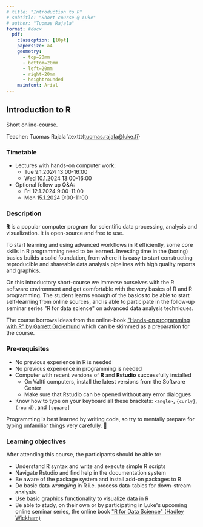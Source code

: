 ```yaml
---
# title: "Introduction to R"
# subtitle: "Short course @ Luke"
# author: "Tuomas Rajala"
format: #docx
  pdf:
    classoption: [10pt] 
    papersize: a4
    geometry:
      - top=20mm
      - bottom=20mm
      - left=20mm
      - right=20mm
      - heightrounded
    mainfont: Arial
---
```


## Introduction to R

Short online-course.

Teacher: Tuomas Rajala \texttt{tuomas.rajala@luke.fi}


### Timetable 


* Lectures with hands-on computer work: 
  * Tue 9.1.2024 13:00-16:00
  * Wed 10.1.2024 13:00-16:00 
* Optional follow up Q&A: 
  * Fri 12.1.2024 9:00-11:00
  * Mon 15.1.2024 9:00-11:00 


<!-- | |Date|Time|
|---|---|---|
|Lectures with hands-on computer work  | Tue 9.1.2024 | 13:00 - 16:00|
|  | Wed 10.1.2024 | 13:00 - 16:00|
|Follow up Q&A  | Fri 12.1.2024 | 9:00 - 11:00|
|  | Mon 15.1.2024 | 9:00 - 11:00| -->

### Description 

**R** is a popular computer program for scientific data processing, analysis and visualization. It is open-source and free to use. 

To start learning and using advanced workflows in R efficiently, some core skills in R programming need to be learned. Investing time in the (boring) basics builds a solid foundation, from where it is easy to start constructing reproducible and shareable data analysis pipelines with high quality reports and graphics. 

On this introductory short-course we immerse ourselves with the R software environment and get comfortable with the very basics of R and R programming. The student learns enough of the basics to be able to start self-learning from online sources, and is able to participate in the follow-up seminar series "R for data science" on advanced data analysis techniques.

The course borrows ideas from the online-book ["Hands-on programming with R" by Garrett Grolemund](https://rstudio-education.github.io/hopr/) which can be skimmed as a preparation for the course. 

### Pre-requisites

* No previous experience in R is needed
* No previous experience in programming is needed
* Computer with recent versions of **R** and **Rstudio** successfully installed
  * On Valtti computers, install the latest versions from the Software Center
  * Make sure that Rstudio can be opened without any error dialogues
  <!-- * , and that in the "Console"-tab the text says that the version of R is at least 4.1 -->
* Know how to type on your keyboard all these brackets: `<angle>`, `{curly}`, `(round)`, and `[square]`

Programming is best learned by writing code, so try to mentally prepare for typing unfamiliar things very carefully. 🤖

### Learning objectives

After attending this course, the participants should be able to:

- Understand R syntax and write and execute simple R scripts
- Navigate Rstudio and find help in the documentation system
- Be aware of the package system and install add-on packages to R
    <!-- - Import and export csv using R -->
- Do basic data *wrangling* in R i.e. process data-tables for down-stream analysis
- Use basic graphics functionality to visualize data in R
  <!-- - Perform some basic statistical analysis in R -->
- Be able to study, on their own or by participating in Luke's upcoming online seminar series, the online book ["R for Data Science" (Hadley Wickham)](https://r4ds.hadley.nz/)


